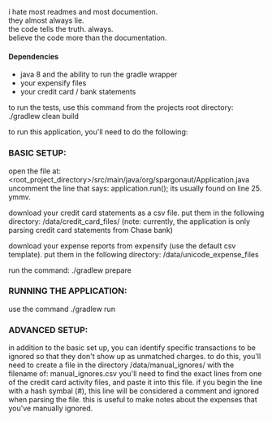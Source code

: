 i hate most readmes and most documention.  
they almost always lie.  
the code tells the truth.  always.  
believe the code more than the documentation.

#### Dependencies
- java 8 and the ability to run the gradle wrapper
- your expensify files
- your credit card / bank statements

to run the tests, use this command from the projects root directory:
./gradlew clean build

to run this application, you'll need to do the following:

### BASIC SETUP:
open the file at: <root_project_directory>/src/main/java/org/spargonaut/Application.java
uncomment the line that says: application.run();
its usually found on line 25. ymmv.

download your credit card statements as a csv file.
put them in the following directory:
<root project directory>/data/credit_card_files/
(note: currently, the application is only parsing credit card statements from Chase bank)


download your expense reports from expensify (use the default csv template).
put them in the following directory:
<root project directory>/data/unicode_expense_files

run the command:
./gradlew prepare

### RUNNING THE APPLICATION:
use the command ./gradlew run


### ADVANCED SETUP:
in addition to the basic set up, you can identify specific transactions to be ignored so that they don't show up as unmatched charges.
to do this, you'll need to create a file in the directory <root project directory>/data/manual_ignores/
with the filename of: manual_ignores.csv
you'll need to find the exact lines from one of the credit card activity files, and paste it into this file.
if you begin the line with a hash symbal (#), this line will be considered a comment and ignored when parsing the file.  this is useful to make notes about the expenses that you've manually ignored.
